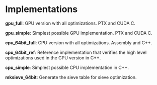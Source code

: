 # Implementations

**gpu_full**: GPU version with all optimizations. PTX and CUDA C.

**gpu_simple**: Simplest possible GPU implementation. PTX and CUDA C.

**cpu_64bit_full**: CPU version with all optimizations. Assembly and C++.

**cpu_64bit_ref**: Reference implementation that verifies the high level optimizations used in the GPU version in C++.

**cpu_simple**: Simplest possible CPU implementation in C++.

**mksieve_64bit**: Generate the sieve table for sieve optimization.
